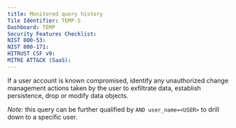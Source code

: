 ```yaml
---
title: Monitored query history
Tile Identifier: TEMP-5
Dashboard: TEMP
Security Features Checklist:
NIST 800-53:
NIST 800-171:
HITRUST CSF v9:
MITRE ATT&CK (SaaS):
---
```


If a user account is known compromised, identify any unauthorized change
management actions taken by the user to exfiltrate data, establish persistence,
drop or modify data objects.

*Note:* this query can be further qualified by `AND user_name=<USER>` to drill
down to a specific user.
